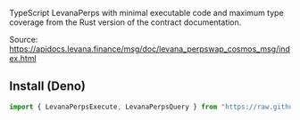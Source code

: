 TypeScript LevanaPerps with minimal executable code and maximum type coverage from the Rust version of the contract documentation.

Source: https://apidocs.levana.finance/msg/doc/levana_perpswap_cosmos_msg/index.html

## Install (Deno)

```typescript
import { LevanaPerpsExecute, LevanaPerpsQuery } from "https://raw.githubusercontent.com/nktkas/LevanaPerps/master/index.ts";
```

